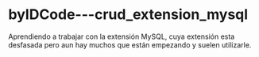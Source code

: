 # byIDCode---crud_extension_mysql
Aprendiendo a trabajar con la extensión MySQL, cuya extensión esta desfasada pero  aun hay muchos que están empezando y suelen utilizarle.
